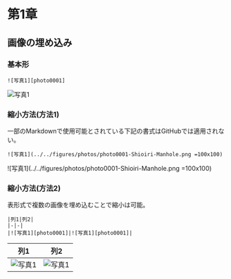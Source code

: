 # 第1章

## 画像の埋め込み
### 基本形
```
![写真1][photo0001]
```
![写真1][photo0001]

### 縮小方法(方法1)
一部のMarkdownで使用可能とされている下記の書式はGitHubでは適用されない。
```
![写真1](../../figures/photos/photo0001-Shioiri-Manhole.png =100x100)
```

![写真1](../../figures/photos/photo0001-Shioiri-Manhole.png =100x100)

### 縮小方法(方法2)
表形式で複数の画像を埋め込むことで縮小は可能。
```
|列1|列2|
|-|-|
|![写真1][photo0001]|![写真1][photo0001]|
```
|列1|列2|
|-|-|
|![写真1][photo0001]|![写真1][photo0001]|

<!-- URLの参照先 -->
[photo0001]:../../figures/photos/photo0001-Shioiri-Manhole.png

